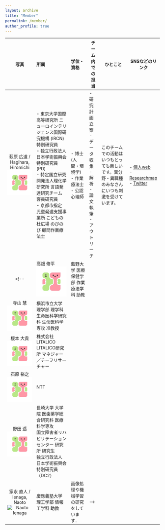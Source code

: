 ```yaml
---
layout: archive
title: "Member"
permalink: /member/
author_profile: true
---
```


| 写真 | 所属 | 学位・資格 | チーム内での担当 | ひとこと | SNSなどのリンク |
| :----: | :---- | :---- | ---- | ---- | ---- |
| 萩原 広道 / Hagihara, Hiromichi<br><img src="../images/logo.jpg" title="Hiromishi Hagihara" width="300"> | - 東京大学国際高等研究所 ニューロインテリジェンス国際研究機構 (IRCN) 特別研究員<br>- 独立行政法人日本学術振興会 特別研究員 (PD)<br>- 特定国立研究開発法人理化学研究所 言語発達研究チーム 客員研究員<br>- 京都市指定 児童発達支援事業所 こどもの杜広場 のびのび 顧問作業療法士 | - 博士 (人間・環境学)<br>- 作業療法士<br>- 公認心理師 | - 研究計画立案<br>- データ収集<br>- 解析<br>- 論文執筆<br>- アウトリーチ | このチームでの活動はいつもとっても楽しいです。異分野・異職種のみなさんにいつも刺激を受けています。 | - [個人web](https://hagi-hara.jimdofree.com)<br>- [Researchmap](https://researchmap.jp/hagiii)<br>- [Twitter](https://twitter.com/hagiharahiro) |
<!-- | 高畑 脩平<br><img src="../images/logo.jpg" title="Shuhei Takahata" width="300"> | 藍野大学 医療保健学部 作業療法学科 助教 |  |
| 寺山 慧<br><img src="../images/logo.jpg" title="Kei Terayama" width="300"> | 横浜市立大学 理学部 理学科 生命医科学研究科 生命医科学専攻 准教授 |  |
| 榎本 大貴<br><img src="../images/logo.jpg" title="Daiki Enomoto" width="300"> | 株式会社LITALICO LITALICO研究所 マネジャー／チーフリサーチャー |  |
| 石原 裕之<br><img src="../images/logo.jpg" title="Hiroyuki Ishihara" width="300"> | NTT |  |
| 野田 遥<br><img src="../images/logo.jpg" title="Haruka Noda" width="300"> | 長崎大学 大学院 医歯薬学総合研究科 医療科学専攻<br>国立障害者リハビリテーションセンター 研究所 研究生<br>独立行政法人 日本学術振興会 特別研究員（DC2） |  |
| 家永 直人 / Ienaga, Naoto<br><img src="../images/naotoienaga_icon.jpg" title="Naoto Ienaga" width="300"> | 慶應義塾大学 理工学部 情報工学科 助教 | 画像処理や機械学習の研究をしています． | -->
